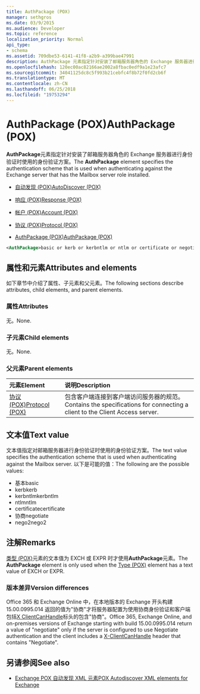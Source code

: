 ```yaml
---
title: AuthPackage (POX)
manager: sethgros
ms.date: 03/9/2015
ms.audience: Developer
ms.topic: reference
localization_priority: Normal
api_type:
- schema
ms.assetid: 709dbe53-6141-41f8-a2b9-a399bae47991
description: AuthPackage 元素指定针对安装了邮箱服务器角色的 Exchange 服务器进行身份验证时使用的身份验证方案。
ms.openlocfilehash: 120ec00ac82166ae2002a8fbac0edf9a1e23afc7
ms.sourcegitcommit: 34041125dc8c5f993b21cebfc4f8b72f0fd2cb6f
ms.translationtype: MT
ms.contentlocale: zh-CN
ms.lasthandoff: 06/25/2018
ms.locfileid: "19753294"
---
```

# <a name="authpackage-pox"></a><span data-ttu-id="f71c1-103">AuthPackage (POX)</span><span class="sxs-lookup"><span data-stu-id="f71c1-103">AuthPackage (POX)</span></span>

<span data-ttu-id="f71c1-104">**AuthPackage**元素指定针对安装了邮箱服务器角色的 Exchange 服务器进行身份验证时使用的身份验证方案。</span><span class="sxs-lookup"><span data-stu-id="f71c1-104">The **AuthPackage** element specifies the authentication scheme that is used when authenticating against the Exchange server that has the Mailbox server role installed.</span></span> 
  
- [<span data-ttu-id="f71c1-105">自动发现 (POX)</span><span class="sxs-lookup"><span data-stu-id="f71c1-105">AutoDiscover (POX)</span></span>](autodiscover-pox.md)
  
- [<span data-ttu-id="f71c1-106">响应 (POX)</span><span class="sxs-lookup"><span data-stu-id="f71c1-106">Response (POX)</span></span>](response-pox.md)
  
- [<span data-ttu-id="f71c1-107">帐户 (POX)</span><span class="sxs-lookup"><span data-stu-id="f71c1-107">Account (POX)</span></span>](account-pox.md)
  
- [<span data-ttu-id="f71c1-108">协议 (POX)</span><span class="sxs-lookup"><span data-stu-id="f71c1-108">Protocol (POX)</span></span>](protocol-pox.md)
  
- [<span data-ttu-id="f71c1-109">AuthPackage (POX)</span><span class="sxs-lookup"><span data-stu-id="f71c1-109">AuthPackage (POX)</span></span>](authpackage-pox.md)
  
```xml
<AuthPackage>basic or kerb or kerbntlm or ntlm or certificate or negotiate or nego2</AuthPackage>
```

## <a name="attributes-and-elements"></a><span data-ttu-id="f71c1-110">属性和元素</span><span class="sxs-lookup"><span data-stu-id="f71c1-110">Attributes and elements</span></span>

<span data-ttu-id="f71c1-111">如下章节中介绍了属性、子元素和父元素。</span><span class="sxs-lookup"><span data-stu-id="f71c1-111">The following sections describe attributes, child elements, and parent elements.</span></span>
  
### <a name="attributes"></a><span data-ttu-id="f71c1-112">属性</span><span class="sxs-lookup"><span data-stu-id="f71c1-112">Attributes</span></span>

<span data-ttu-id="f71c1-113">无。</span><span class="sxs-lookup"><span data-stu-id="f71c1-113">None.</span></span>
  
### <a name="child-elements"></a><span data-ttu-id="f71c1-114">子元素</span><span class="sxs-lookup"><span data-stu-id="f71c1-114">Child elements</span></span>

<span data-ttu-id="f71c1-115">无。</span><span class="sxs-lookup"><span data-stu-id="f71c1-115">None.</span></span>
  
### <a name="parent-elements"></a><span data-ttu-id="f71c1-116">父元素</span><span class="sxs-lookup"><span data-stu-id="f71c1-116">Parent elements</span></span>

|<span data-ttu-id="f71c1-117">**元素**</span><span class="sxs-lookup"><span data-stu-id="f71c1-117">**Element**</span></span>|<span data-ttu-id="f71c1-118">**说明**</span><span class="sxs-lookup"><span data-stu-id="f71c1-118">**Description**</span></span>|
|:-----|:-----|
|[<span data-ttu-id="f71c1-119">协议 (POX)</span><span class="sxs-lookup"><span data-stu-id="f71c1-119">Protocol (POX)</span></span>](protocol-pox.md) <br/> |<span data-ttu-id="f71c1-120">包含客户端连接到客户端访问服务器的规范。</span><span class="sxs-lookup"><span data-stu-id="f71c1-120">Contains the specifications for connecting a client to the Client Access server.</span></span>  <br/> |
   
## <a name="text-value"></a><span data-ttu-id="f71c1-121">文本值</span><span class="sxs-lookup"><span data-stu-id="f71c1-121">Text value</span></span>

<span data-ttu-id="f71c1-122">文本值指定对邮箱服务器进行身份验证时使用的身份验证方案。</span><span class="sxs-lookup"><span data-stu-id="f71c1-122">The text value specifies the authentication scheme that is used when authenticating against the Mailbox server.</span></span> <span data-ttu-id="f71c1-123">以下是可能的值：</span><span class="sxs-lookup"><span data-stu-id="f71c1-123">The following are the possible values:</span></span>
  
- <span data-ttu-id="f71c1-124">基本</span><span class="sxs-lookup"><span data-stu-id="f71c1-124">basic</span></span>
- <span data-ttu-id="f71c1-125">kerb</span><span class="sxs-lookup"><span data-stu-id="f71c1-125">kerb</span></span>
- <span data-ttu-id="f71c1-126">kerbntlm</span><span class="sxs-lookup"><span data-stu-id="f71c1-126">kerbntlm</span></span>
- <span data-ttu-id="f71c1-127">ntlm</span><span class="sxs-lookup"><span data-stu-id="f71c1-127">ntlm</span></span>
- <span data-ttu-id="f71c1-128">certificate</span><span class="sxs-lookup"><span data-stu-id="f71c1-128">certificate</span></span>
- <span data-ttu-id="f71c1-129">协商</span><span class="sxs-lookup"><span data-stu-id="f71c1-129">negotiate</span></span>
- <span data-ttu-id="f71c1-130">nego2</span><span class="sxs-lookup"><span data-stu-id="f71c1-130">nego2</span></span>
    
## <a name="remarks"></a><span data-ttu-id="f71c1-131">注解</span><span class="sxs-lookup"><span data-stu-id="f71c1-131">Remarks</span></span>

<span data-ttu-id="f71c1-132">[类型 (POX)](type-pox.md)元素的文本值为 EXCH 或 EXPR 时才使用**AuthPackage**元素。</span><span class="sxs-lookup"><span data-stu-id="f71c1-132">The **AuthPackage** element is only used when the [Type (POX)](type-pox.md) element has a text value of EXCH or EXPR.</span></span> 
  
### <a name="version-differences"></a><span data-ttu-id="f71c1-133">版本差异</span><span class="sxs-lookup"><span data-stu-id="f71c1-133">Version differences</span></span>

<span data-ttu-id="f71c1-134">Office 365 和 Exchange Online 中，在本地版本的 Exchange 开头构建 15.00.0995.014 返回的值为"协商"才将服务器配置为使用协商身份验证和客户端包括[X ClientCanHandle](pox-autodiscover-request-for-exchange.md)标头的包含"协商"。</span><span class="sxs-lookup"><span data-stu-id="f71c1-134">Office 365, Exchange Online, and on-premises versions of Exchange starting with build 15.00.0995.014 return a value of "negotiate" only if the server is configured to use Negotiate authentication and the client includes a [X-ClientCanHandle](pox-autodiscover-request-for-exchange.md) header that contains "Negotiate".</span></span> 
  
## <a name="see-also"></a><span data-ttu-id="f71c1-135">另请参阅</span><span class="sxs-lookup"><span data-stu-id="f71c1-135">See also</span></span>

- [<span data-ttu-id="f71c1-136">Exchange POX 自动发现 XML 元素</span><span class="sxs-lookup"><span data-stu-id="f71c1-136">POX Autodiscover XML elements for Exchange</span></span>](pox-autodiscover-xml-elements-for-exchange.md)

